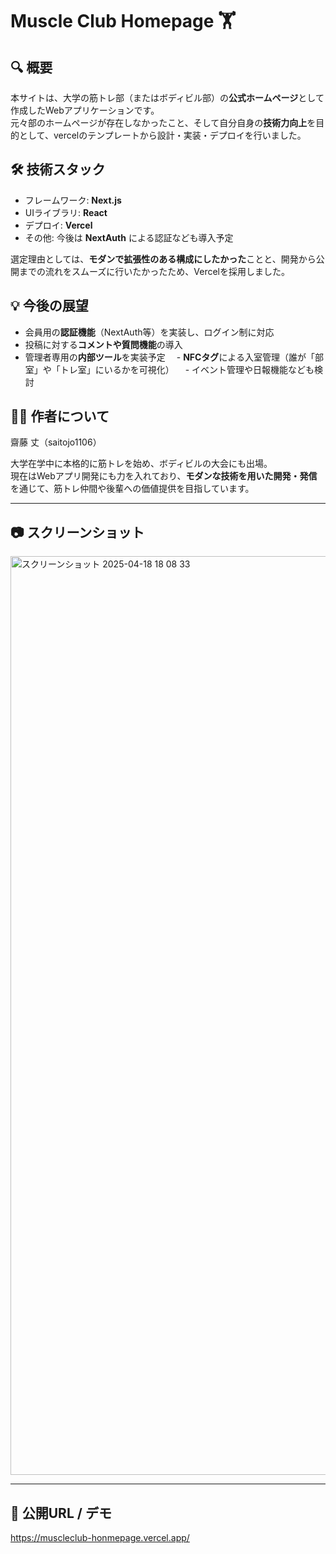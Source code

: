# Muscle Club Homepage 🏋️

## 🔍 概要
本サイトは、大学の筋トレ部（またはボディビル部）の**公式ホームページ**として作成したWebアプリケーションです。  
元々部のホームページが存在しなかったこと、そして自分自身の**技術力向上**を目的として、vercelのテンプレートから設計・実装・デプロイを行いました。

## 🛠️ 技術スタック
- フレームワーク: **Next.js**
- UIライブラリ: **React**
- デプロイ: **Vercel**
- その他: 今後は **NextAuth** による認証なども導入予定

選定理由としては、**モダンで拡張性のある構成にしたかった**ことと、開発から公開までの流れをスムーズに行いたかったため、Vercelを採用しました。

## 💡 今後の展望
- 会員用の**認証機能**（NextAuth等）を実装し、ログイン制に対応
- 投稿に対する**コメントや質問機能**の導入
- 管理者専用の**内部ツール**を実装予定
　- **NFCタグ**による入室管理（誰が「部室」や「トレ室」にいるかを可視化）
　- イベント管理や日報機能なども検討
    
## 🙋‍♂️ 作者について
齋藤 丈（saitojo1106）

大学在学中に本格的に筋トレを始め、ボディビルの大会にも出場。  
現在はWebアプリ開発にも力を入れており、**モダンな技術を用いた開発・発信**を通じて、筋トレ仲間や後輩への価値提供を目指しています。

---

## 📷 スクリーンショット

<img width="1470" alt="スクリーンショット 2025-04-18 18 08 33" src="https://github.com/user-attachments/assets/b637c3d3-dd15-4b62-bbb2-7817add30dfe" />

---

## 🔗 公開URL / デモ
https://muscleclub-honmepage.vercel.app/
